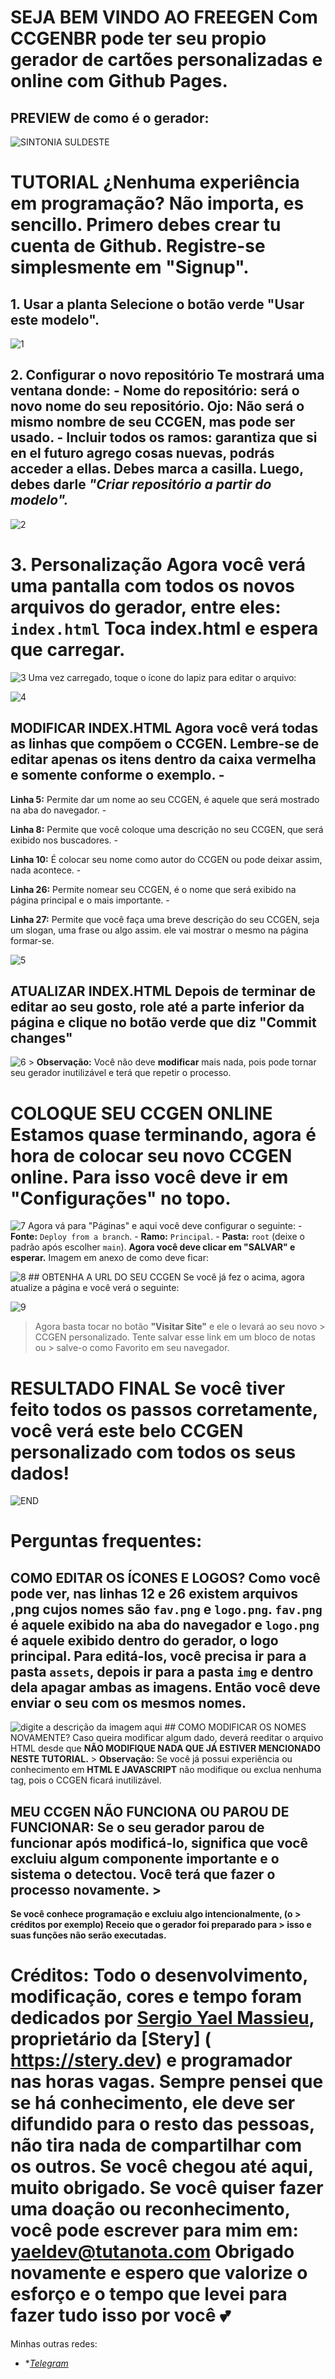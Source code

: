 
# SEJA BEM VINDO AO FREEGEN Com CCGENBR pode ter seu propio gerador de cartões personalizadas e online com **Github Pages.** 
## PREVIEW de como é o gerador: 
![SINTONIA SULDESTE ](https://i.imgur.com/Cyk9TCf.png) 

# TUTORIAL ¿Nenhuma experiência em programação? Não importa, es sencillo. Primero debes crear tu cuenta de Github. Registre-se simplesmente em "Signup". 
## 1. Usar a planta Selecione o botão verde "Usar este modelo". 


![1](https://i.imgur.com/jVcr02U.png) 
## 2. Configurar o novo repositório Te mostrará uma ventana donde: - **Nome do repositório:** será o novo nome do seu repositório. Ojo: Não será o mismo nombre de seu CCGEN, mas pode ser usado. - **Incluir todos os ramos:** garantiza que si en el futuro agrego cosas nuevas, podrás acceder a ellas. Debes marca a casilla. Luego, debes darle ***"Criar repositório a partir do modelo".*** 

![2](https://i.imgur.com/lPg9s7t.png) 
# 3. Personalização Agora você verá uma pantalla com todos os novos arquivos do gerador, entre eles: `index.html` Toca **index.html** e espera que carregar. 

![3](https://i.imgur.com/oFchMk2.png) 
Uma vez carregado, toque o ícone do lapiz para editar o arquivo:

![4](https://i.imgur.com/8CSRp5m.png) 
## MODIFICAR INDEX.HTML Agora você verá todas as linhas que compõem o CCGEN. Lembre-se de editar apenas os itens dentro da **caixa vermelha e somente conforme o exemplo.** - 

**Linha 5:** Permite dar um nome ao seu CCGEN, é aquele que será mostrado na aba do navegador. - 

**Linha 8:** Permite que você coloque uma descrição no seu CCGEN, que será exibido nos buscadores. - 

**Linha 10:** É colocar seu nome como autor do CCGEN ou pode deixar assim, nada acontece. - 

**Linha 26:** Permite nomear seu CCGEN, é o nome que será exibido na página principal e o mais importante. - 

**Linha 27:** Permite que você faça uma breve descrição do seu CCGEN, seja um slogan, uma frase ou algo assim. ele vai mostrar o mesmo na página formar-se. 

![5](https://i.imgur.com/7v2tQNC.png) 
## ATUALIZAR INDEX.HTML Depois de terminar de editar ao seu gosto, role até a parte inferior da página e clique no botão verde que diz **"Commit changes"**

![6](https://i.imgur.com/kbqCKyi.png) > **Observação:** Você não deve **modificar** mais nada, pois pode tornar seu gerador inutilizável e terá que repetir o processo. 
# COLOQUE SEU CCGEN ONLINE Estamos quase terminando, agora é hora de colocar seu novo CCGEN online. Para isso você deve ir em "Configurações" no topo. 

![7](https://i.imgur.com/ZDoyPyc.png) Agora vá para "Páginas" e aqui você deve configurar o seguinte: - **Fonte:** `Deploy from a branch`. - **Ramo:** `Principal`. - **Pasta:** `root` (deixe o padrão após escolher `main`). **Agora você deve clicar em "SALVAR" e esperar.** Imagem em anexo de como deve ficar: 

![8](https://i.imgur.com/FYl0HWX.png) ## OBTENHA A URL DO SEU CCGEN Se você já fez o acima, agora atualize a página e você verá o seguinte: 

![9](https://i.imgur.com/TJbyVXG.png)

> Agora basta tocar no botão **"Visitar Site"** e ele o levará ao seu novo > CCGEN personalizado. Tente salvar esse link em um bloco de notas ou > salve-o como Favorito em seu navegador. 
# RESULTADO FINAL Se você tiver feito todos os passos corretamente, você verá este belo CCGEN personalizado com todos os seus dados! 

![END](https://i.imgur.com/Cyk9TCf.png) 


# Perguntas frequentes: 

## COMO EDITAR OS ÍCONES E LOGOS? Como você pode ver, nas linhas **12 e 26** existem arquivos **,png** cujos nomes são `fav.png` e `logo.png`. `fav.png` é aquele exibido na aba do navegador e `logo.png` é aquele exibido dentro do gerador, o logo principal. Para editá-los, você precisa ir para a pasta `assets`, depois ir para a pasta `img` e dentro dela **apagar ambas as imagens**. Então você deve enviar o seu com os mesmos nomes. 

![digite a descrição da imagem aqui](https://i.imgur.com/7rrIEJF.png) ## COMO MODIFICAR OS NOMES NOVAMENTE? Caso queira modificar algum dado, deverá reeditar o arquivo HTML desde que **NÃO MODIFIQUE NADA QUE JÁ ESTIVER MENCIONADO NESTE TUTORIAL.** > **Observação:** Se você já possui experiência ou conhecimento em **HTML E JAVASCRIPT** não modifique ou exclua nenhuma tag, pois o CCGEN ficará inutilizável. 

## MEU CCGEN NÃO FUNCIONA OU PAROU DE FUNCIONAR: Se o seu gerador parou de funcionar após modificá-lo, significa que você excluiu algum componente importante e o sistema o detectou. Você terá que fazer o processo novamente. > 
**Se você conhece programação e excluiu algo intencionalmente, (o > créditos por exemplo) Receio que o gerador foi preparado para > isso e suas funções não serão executadas.** 

# Créditos: Todo o desenvolvimento, modificação, cores e **tempo** foram dedicados por **[Sergio Yael Massieu](https://www.facebook.com/yaelmassieuwu)**, proprietário da [**Stery**] ( https://stery.dev) e programador nas horas vagas. Sempre pensei que se há conhecimento, ele deve ser difundido para o resto das pessoas, não tira nada de compartilhar com os outros. Se você chegou até aqui, muito obrigado. Se você quiser fazer uma doação ou reconhecimento, você pode escrever para mim em: yaeldev@tutanota.com **Obrigado novamente e espero que valorize o esforço e o tempo que levei para fazer tudo isso por você** 💕 

Minhas outras redes:
 - **[Telegram](https://t.me/chksintoniasuldeste)*
